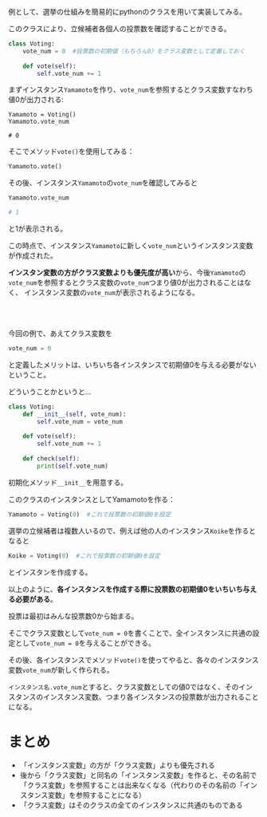 例として、選挙の仕組みを簡易的にpythonのクラスを用いて実装してみる。

このクラスにより、立候補者各個人の投票数を確認することができる。

```python
class Voting:
    vote_num = 0  #投票数の初期値（もちろん0）をクラス変数として定義しておく
    
    def vote(self):
        self.vote_num += 1   
```

まずインスタンス`Yamamoto`を作り、`vote_num`を参照するとクラス変数すなわち値0が出力される:

```
Yamamoto = Voting()
Yamamoto.vote_num

# 0
```

そこでメソッド`vote()`を使用してみる：

```python
Yamamoto.vote()
```

その後、インスタンス`Yamamoto`の`vote_num`を確認してみると

```python
Yamamoto.vote_num

# 1
```

と1が表示される。

この時点で、インスタンス`Yamamoto`に新しく`vote_num`というインスタンス変数が作成された。

**インスタン変数の方がクラス変数よりも優先度が高い**から、今後`Yamamoto`の`vote_num`を参照するとクラス変数の`vote_num`つまり値0が出力されることはなく、
インスタンス変数の`vote_num`が表示されるようになる。

<br><br>

今回の例で、あえてクラス変数を

```python
vote_num = 0
```

と定義したメリットは、いちいち各インスタンスで初期値0を与える必要がないということ。

どういうことかというと...

```python
class Voting:
    def __init__(self, vote_num):
        self.vote_num = vote_num
    
    def vote(self):
        self.vote_num += 1
        
    def check(self):
        print(self.vote_num) 
```

初期化メソッド`__init__`を用意する。

このクラスのインスタンスとしてYamamotoを作る：

```python
Yamamoto = Voting(0)  #これで投票数の初期値0を設定
```

選挙の立候補者は複数人いるので、例えば他の人のインスタンス`Koike`を作るとなると

```python
Koike = Voting(0)  #これで投票数の初期値0を設定
```

とインスタンを作成する。

以上のように、**各インスタンスを作成する際に投票数の初期値0をいちいち与える必要がある**。

投票は最初はみんな投票数0から始まる。

そこでクラス変数として`vote_num = 0`を書くことで、全インスタンスに共通の設定として`vote_num = 0`を与えることができる。

その後、各インスタンスでメソッド`vote()`を使ってやると、各々のインスタンス変数`vote_num`が新しく作られる。

`インスタンス名.vote_num`とすると、クラス変数としての値0ではなく、そのインスタンスのインスタンス変数、つまり各インスタンスの投票数が出力されることになる。

# まとめ

- 「インスタンス変数」の方が「クラス変数」よりも優先される
- 後から「クラス変数」と同名の「インスタンス変数」を作ると、その名前で「クラス変数」を参照することは出来なくなる（代わりのその名前の「インスタンス変数」を参照することになる）
- 「クラス変数」はそのクラスの全てのインスタンスに共通のものである
